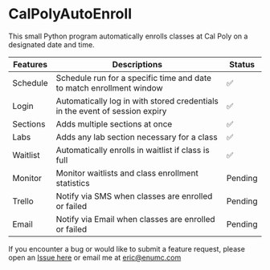# CalPolyAutoEnroll

This small Python program automatically enrolls classes at Cal Poly on a designated date and time. 

| Features | Descriptions                                                                | Status |
|----------|-----------------------------------------------------------------------------|--------|
| Schedule | Schedule run for a specific time and date to match enrollment window        |   ✅     |
| Login    | Automatically log in with stored credentials in the event of session expiry |   ✅     |
| Sections | Adds multiple sections at once                                              |   ✅     |
| Labs     | Adds any lab section necessary for a class                                  |   ✅     |
| Waitlist | Automatically enrolls in waitlist if class is full                          |   ✅     |
| Monitor  | Monitor waitlists and class enrollment statistics                           |   Pending     |
| Trello   | Notify via SMS when classes are enrolled or failed                          |   Pending     |
| Email    | Notify via Email when classes are enrolled or failed                        |   Pending     |

If you encounter a bug or would like to submit a feature request, please open an [Issue here](https://github.com/EnumC/CalPolyAutoEnroll/issues)
 or email me at eric@enumc.com
